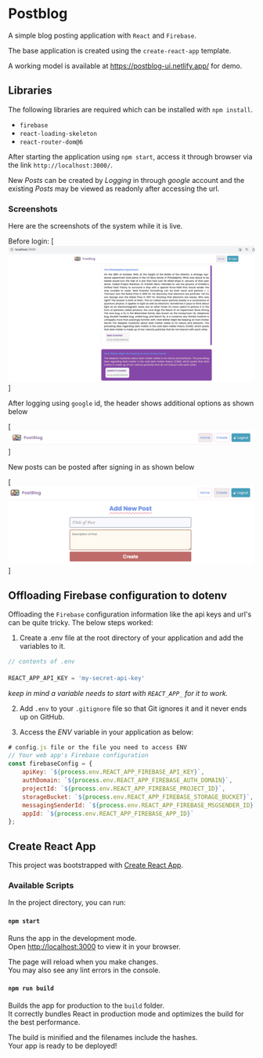 # Postblog

A simple blog posting application with `React` and `Firebase`.

The base application is created using the `create-react-app` template.

A working model is available at https://postblog-ui.netlify.app/ for demo.

## Libraries
The following libraries are required which can be installed with `npm install`.

- `firebase`
- `react-loading-skeleton`
- `react-router-dom@6`

After starting the application using `npm start`, access it through browser via
the link `http://localhost:3000/`.

New *Posts* can be created by *Logging* in through _google_ account and the
existing _Posts_ may be viewed as readonly after accessing the url.

### Screenshots
Here are the screenshots of the system while it is live.

Before login:
[![before signin](screenshots/unsigned.png)]

After logging using `google` id, the header shows additional options as shown below

[![after signin](screenshots/loggedin_header.png)]

New posts can be posted after signing in as shown below

[![create post](screenshots/new_post.png)]

## Offloading Firebase configuration to dotenv

Offloading the `Firebase` configuration information like the api keys and url's can be quite tricky.
The below steps worked:

1. Create a .env file at the root directory of your application and add the variables to it.

```javascript
// contents of .env

REACT_APP_API_KEY = 'my-secret-api-key'
```
*keep in mind a variable needs to start with `REACT_APP_` for it to work.*

2. Add `.env` to your `.gitignore` file so that Git ignores it and it never ends up on GitHub.

3. Access the _ENV_ variable in your application as below:

```javascript
# config.js file or the file you need to access ENV
// Your web app's Firebase configuration
const firebaseConfig = {
    apiKey: `${process.env.REACT_APP_FIREBASE_API_KEY}`,
    authDomain: `${process.env.REACT_APP_FIREBASE_AUTH_DOMAIN}`,
    projectId: `${process.env.REACT_APP_FIREBASE_PROJECT_ID}`,
    storageBucket: `${process.env.REACT_APP_FIREBASE_STORAGE_BUCKET}`,
    messagingSenderId: `${process.env.REACT_APP_FIREBASE_MSGSENDER_ID}`,
    appId: `${process.env.REACT_APP_FIREBASE_APP_ID}`
};
```

## Create React App

This project was bootstrapped with [Create React App](https://github.com/facebook/create-react-app).

### Available Scripts

In the project directory, you can run:

#### `npm start`

Runs the app in the development mode.\
Open [http://localhost:3000](http://localhost:3000) to view it in your browser.

The page will reload when you make changes.\
You may also see any lint errors in the console.

#### `npm run build`

Builds the app for production to the `build` folder.\
It correctly bundles React in production mode and optimizes the build for the best performance.

The build is minified and the filenames include the hashes.\
Your app is ready to be deployed!
